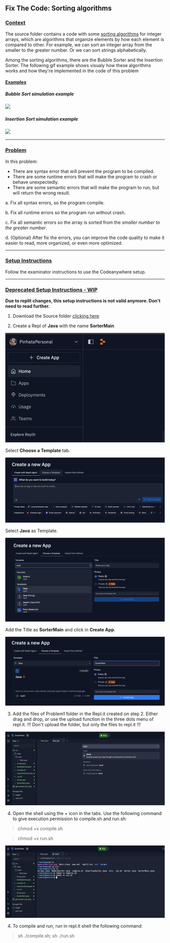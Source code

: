 ## Fix The Code: Sorting algorithms


### <u>Context</u>

The source folder contains a code with some [sorting algorithms](https://en.wikipedia.org/wiki/Sorting_algorithm) for integer arrays, which are algorithms that organize elements by how each element is compared to other. For example, we can sort an integer array from the smaller to the greater number. Or we can sort strings alphabetically.

Among the sorting algorithms, there are the Bubble Sorter and the Insertion Sorter. The following gif example shows visualy how these algorithms works and how they're implemented in the code of this problem

#### <u>Examples</u>

##### Bubble Sort simulation example

![](https://upload.wikimedia.org/wikipedia/commons/c/c8/Bubble-sort-example-300px.gif)

##### Insertion Sort simulation example

![](https://upload.wikimedia.org/wikipedia/commons/0/0f/Insertion-sort-example-300px.gif)

---

### <u>Problem</u>

In this problem:
- There are syntax error that will prevent the program to be compiled.
- There are some runtime errors that will make the program to crash or behave unexpectedly.
- There are some semantic errors that will make the program to run, but will return the wrong result.

a. Fix all syntax errors, so the program compile.

b. Fix all runtime errors so the program run without crash.

c. Fix all semantic errors so the array is sorted from the *smaller number to the greater number*.

d. (Optional) After fix the errors, you can improve the code quality to make it easier to read, more organized, or even more optimized.

---

### <u>Setup Instructions</u>

Follow the examinator instructions to use the Codeanywhere setup.


---

### <u>Deprecated Setup Instructions - WIP</u>

**Due to replit changes, this setup instructions is not valid anymore. Don't need to read further.**

1. Download the Source folder [clicking here](https://github.com/edupinhata/codeInterview/blob/main/Problems/FixTheCode/FTC_1_sorting-algorithms/java/source.zip#:~:text=Raw-,View%20raw,-codeInterview/Problems/FixTheCode)

2. Create a Repl of **Java** with the name **SorterMain**

![Create_replit](../images/1_createApp.png)

Select **Choose a Template** tab.

![Choose Template](../images/2_choose_template.png)

Select **Java** as Template.

![Select Java](../images/3_select_Java.png)

Add the Title as **SorterMain** and click in **Create App**.

![Rename and Create](../images/4_rename_and_create.png)

3. Add the files of Problem1 folder in the Repl.it created on step 2. Either drag and drop, or use the upload function in the three dots menu of repl.it.  !!! Don't upload the folder, but only the files to repl.it !!!

![Adding files](../images/6_add_files.png)

4. Open the shell using the + icon in the tabs. Use the following command to give execution permission to compile.sh and run.sh:
> chmod +x compile.sh

> chmod +x run.sh

![Adding files](../images/7_open_shell_give_permission.png)

4. To compile and run, run in repl.it shell the following command:
> sh ./compile.sh; sh ./run.sh
